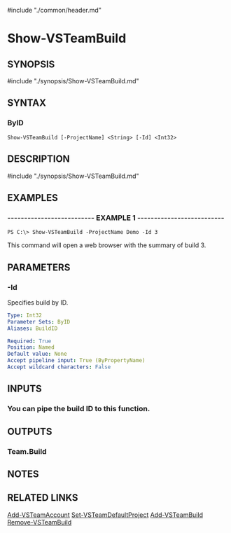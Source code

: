 #include "./common/header.md"

# Show-VSTeamBuild

## SYNOPSIS
#include "./synopsis/Show-VSTeamBuild.md"

## SYNTAX

### ByID
```
Show-VSTeamBuild [-ProjectName] <String> [-Id] <Int32>
```

## DESCRIPTION
#include "./synopsis/Show-VSTeamBuild.md"

## EXAMPLES

### -------------------------- EXAMPLE 1 --------------------------
```
PS C:\> Show-VSTeamBuild -ProjectName Demo -Id 3
```

This command will open a web browser with the summary of build 3.

## PARAMETERS

### -Id
Specifies build by ID.

```yaml
Type: Int32
Parameter Sets: ByID
Aliases: BuildID

Required: True
Position: Named
Default value: None
Accept pipeline input: True (ByPropertyName)
Accept wildcard characters: False
```

## INPUTS

### You can pipe the build ID to this function.

## OUTPUTS

### Team.Build

## NOTES

## RELATED LINKS

[Add-VSTeamAccount](Add-VSTeamAccount.md)
[Set-VSTeamDefaultProject](Set-VSTeamDefaultProject.md)
[Add-VSTeamBuild](Add-VSTeamBuild.md)
[Remove-VSTeamBuild](Remove-VSTeamBuild.md)